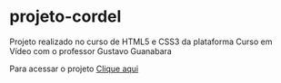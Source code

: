 # projeto-cordel
Projeto realizado no curso de HTML5 e CSS3 da plataforma Curso em Vídeo com o professor Gustavo Guanabara

Para acessar o projeto <a href="https://mariaeduardateixeira.github.io/projeto-cordel/">Clique aqui</a>
